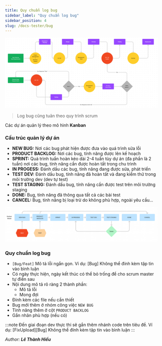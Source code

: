 ```yaml
---
title: Quy chuẩn log bug
sidebar_label: "Quy chuẩn log bug"
sidebar_position: 4
slug: /docs-tester/bug
---
```


![bug](./img/progess.jpg)

> Log bug cũng tuân theo quy trình scrum

Các dự án quản lý theo mô hình **Kanban**

### Cấu trúc quản lý dự án

- **NEW BUG:** Nơi các bug phát hiện được đưa vào quá trình sửa lỗi
- **PRODUCT BACKLOG:** Nơi các bug, tính năng được lên kế hoạch
- **SPRINT:** Quá trình tuần hoàn kéo dài 2-4 tuần tùy dự án (đa phần là 2 tuần) nơi các bug, tính năng cần được hoàn tất trong chu trình
- **IN PROGESS:** Đánh dấu các bug, tính năng đang được sửa, phát triển
- **TEST DEV:** Đánh dấu bug, tính năng đã hoàn tất và đang kiểm thử trong môi trường dev (dev tự test)
- **TEST STAGING:** Đánh dấu bug, tính năng cần được test trên môi trường staging
- **DONE:** Bug, tính năng đã thông qua tất cả các bài test
- **CANCEL:** Bug, tính năng bị loại trừ do không phù hợp, ngoài yêu cầu...

![bug](./img/kanban.png)

### Quy chuẩn log bug

- `[Bug/Feat]` Mô tả lỗi ngắn gọn. Ví dụ: [Bug] Không thể đính kèm tập tin vào bình luận
- Có ngày thực hiện, ngày kết thúc có thể bỏ trống để cho scrum master tự điền sau
- Nội dung mô tả rõ ràng 2 thành phần:
  - Mô tả lỗi
  - Mong đợi
- Đính kèm các file nếu cần thiết
- Bug mới thêm ở nhóm công việc `NEW BUG`
- Tính năng thêm ở cột `PRODUCT BACKLOG`
- Gắn nhãn phù hợp (nếu có)

:::note
Đến giai đoạn dev thực thi sẽ gắn thêm nhánh code trên tiêu đề. Ví dụ: [FixUpload][Bug] Không thể đính kèm tập tin vào bình luận
:::

<div class="text-right">

_Author: **Lê Thành Hiếu**_

</div>
